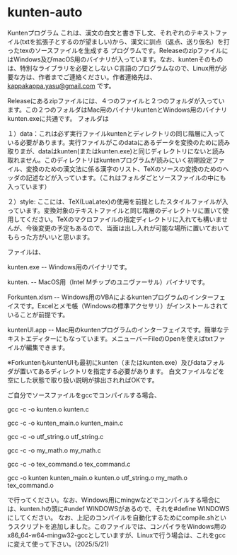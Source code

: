 # kunten-auto
Kuntenプログラム
これは、漢文の白文と書き下し文、それぞれのテキストファイル(txtを拡張子とするのが望ましい)から、漢文に訓点（返点、送り仮名）を打ったtexのソースファイルを生成する
プログラムです。ReleaseのzipファイルにはWindows及びmacOS用のバイナリが入っています。なお、kuntenそのものは、特別なライブラリを必要としない
C言語のプログラムなので、Linux用が必要な方は、作者までご連絡ください。作者連絡先は、
kappakappa.yasu@gmail.com です。

Releaseにあるzipファイルには、４つのファイルと２つのフォルダが入っています。この２つのフォルダはMac用のバイナリkuntenとWindows用のバイナリkunten.exeに共通です。
フォルダは

１）data：これは必ず実行ファイルkuntenとディレクトリの同じ階層に入っている必要があります。実行ファイルがこのdataにあるデータを変換のために読み取りまが、dataはkunten(またはkunten.exe)と同じディレクトリにないと読み取れません。このディレクトリはkuntenプログラムが読みにいく初期設定ファイル、変換のための漢文法に係る漢字のリスト、TeXのソースの変換のためのヘッダの記述などが入っています。（これはフォルダごとソースファイルの中にも入っています）

２）style: ここには、TeX(LuaLatex)の使用を前提としたスタイルファイルが入っています。変換対象のテキストファイルと同じ階層のディレクトリに置いて使用してください。TeXのマクロファイルの指定ディレクトリに入れても構いませんが、今後変更の予定もあるので、当面は出し入れが可能な場所に置いておいてもらった方がいいと思います。

ファイルは、

kunten.exe -- Windows用のバイナリです。

kunten.       -- MacOS用（Intel Mチップのユニヴァーサル）バイナリです。

Forkunten.xlsm -- Windows用のVBAによるkuntenプログラムのインターフェイスです。Excelとメモ帳（Windowsの標準アクセサリ）がインストールされていることが前提です。

kuntenUI.app -- Mac用のkuntenプログラムのインターフェイスです。簡単なテキストエディターにもなっています。メニューバーFileのOpenを使えばtxtファイルが編集できます。

※ForkuntenもkuntenUIも最初にkunten（またはkunten.exe）及びdataフォルダが置いてあるディレクトリを指定する必要があります。
 白文ファイルなどを空にした状態で取り扱い説明が排出されればOKです。

ご自分でソースファイルをgccでコンパイルする場合、

gcc -c -o kunten.o kunten.c

gcc -c -o kunten_main.o kunten_main.c

gcc -c -o utf_string.o utf_string.c

gcc -c -o my_math.o my_math.c

gcc -c -o tex_command.o tex_command.c

gcc -o kunten kunten_main.o kunten.o utf_string.o my_math.o tex_command.o

で行ってください。なお、Windows用にmingwなどでコンパイルする場合には、kunten.hの頭に#undef WINDOWSがあるので、それを#define WINDOWSにしてください。
なお、上記のコンパイルを自動化するためにcompile.shというスクリプトを追加しました。このファイルでは、コンパイラをWindows用のx86_64-w64-mingw32-gccとしていますが、Linuxで行う場合は、これをgccに変えて使って下さい。(2025/5/21)


